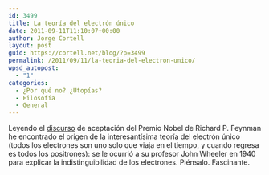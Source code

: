 ```yaml
---
id: 3499
title: La teoría del electrón único
date: 2011-09-11T11:10:07+00:00
author: Jorge Cortell
layout: post
guid: https://cortell.net/blog/?p=3499
permalink: /2011/09/11/la-teoria-del-electron-unico/
wpsd_autopost:
  - "1"
categories:
  - ¿Por qué no? ¿Utopías?
  - Filosofí­a
  - General
---
```

Leyendo el <a title="https://www.nobelprize.org/nobel_prizes/physics/laureates/1965/feynman-lecture.html" href="https://www.nobelprize.org/nobel_prizes/physics/laureates/1965/feynman-lecture.html" target="_blank">discurso</a> de aceptación del Premio Nobel de Richard P. Feynman he encontrado el origen de la interesantísima teoría del electrón único (todos los electrones son uno solo que viaja en el tiempo, y cuando regresa es todos los positrones): se le ocurrió a su profesor John Wheeler en 1940 para explicar la indistinguibilidad de los electrones. Piénsalo. Fascinante.